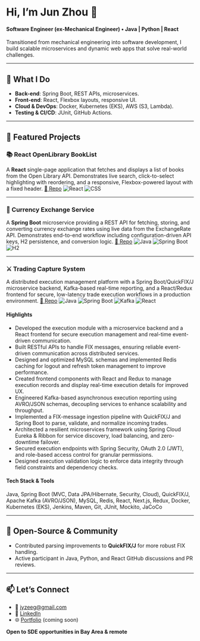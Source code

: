 # Hi, I’m Jun Zhou 👋

#### Software Engineer (ex-Mechanical Engineer) • Java | Python | React

Transitioned from mechanical engineering into software development, I build scalable microservices and dynamic web apps that solve real-world challenges.

---

## 🚀 What I Do

* **Back-end**: Spring Boot, REST APIs, microservices.
* **Front-end**: React, Flexbox layouts, responsive UI.
* **Cloud & DevOps**: Docker, Kubernetes (EKS), AWS (S3, Lambda).
* **Testing & CI/CD**: JUnit, GitHub Actions.

---

## 💼 Featured Projects

### 📚 React OpenLibrary BookList

A **React** single-page application that fetches and displays a list of books from the Open Library API. Demonstrates live search, click-to-select highlighting with reordering, and a responsive, Flexbox-powered layout with a fixed header.
[🔗 Repo](https://github.com/vepxxi/react-openlibrary-booklist-FrontEnd)
![React](https://img.shields.io/badge/React-18-blue) ![CSS](https://img.shields.io/badge/Flexbox-Responsive-green)

---

### 🔄 Currency Exchange Service

A **Spring Boot** microservice providing a REST API for fetching, storing, and converting currency exchange rates using live data from the ExchangeRate API. Demonstrates end-to-end workflow including configuration-driven API keys, H2 persistence, and conversion logic.
[🔗 Repo](https://github.com/vepxxi/springboot-currency-exchange-service-backend)
![Java](https://img.shields.io/badge/Java-8%2B-orange) ![Spring Boot](https://img.shields.io/badge/Spring_Boot-2.7-green) ![H2](https://img.shields.io/badge/H2-Database-blue)

---

### ⚔️ Trading Capture System

A distributed execution management platform with a Spring Boot/QuickFIX/J microservice backend, Kafka-based real-time reporting, and a React/Redux frontend for secure, low-latency trade execution workflows in a production environment.
[🔗 Repo](https://github.com/vepxxi/Trading-Capture-System-Execution-Management-Frontend)
![Java](https://img.shields.io/badge/Java-11-orange) ![Spring Boot](https://img.shields.io/badge/Spring_Boot-2.7-green) ![Kafka](https://img.shields.io/badge/Kafka-2.8-orange) ![React](https://img.shields.io/badge/React-18-blue)

#### Highlights

* Developed the execution module with a microservice backend and a React frontend for secure execution management and real-time event-driven communication.
* Built RESTful APIs to handle FIX messages, ensuring reliable event-driven communication across distributed services.
* Designed and optimized MySQL schemas and implemented Redis caching for logout and refresh token management to improve performance.
* Created frontend components with React and Redux to manage execution records and display real-time execution details for improved UX.
* Engineered Kafka-based asynchronous execution reporting using AVRO/JSON schemas, decoupling services to enhance scalability and throughput.
* Implemented a FIX-message ingestion pipeline with QuickFIX/J and Spring Boot to parse, validate, and normalize incoming trades.
* Architected a resilient microservices framework using Spring Cloud Eureka & Ribbon for service discovery, load balancing, and zero-downtime failover.
* Secured execution endpoints with Spring Security, OAuth 2.0 (JWT), and role-based access control for granular permissions.
* Designed execution validation logic to enforce data integrity through field constraints and dependency checks.

#### Tech Stack & Tools

Java, Spring Boot (MVC, Data JPA/Hibernate, Security, Cloud), QuickFIX/J, Apache Kafka (AVRO/JSON), MySQL, Redis, React, Next.js, Redux, Docker, Kubernetes (EKS), Jenkins, Maven, Git, JUnit, Mockito, JaCoCo

---

## 🤝 Open-Source & Community

* Contributed parsing improvements to **QuickFIX/J** for more robust FIX handling.
* Active participant in Java, Python, and React GitHub discussions and PR reviews.

---

## 📫 Let’s Connect

* 📧 [jyzeeg@gmail.com](mailto:jyzeeg@gmail.com)
* 🔗 [LinkedIn](https://www.linkedin.com/in/jun-zhou/)
* 🌐 [Portfolio](https://junzhou.dev) (coming soon)

**Open to SDE opportunities in Bay Area & remote**
